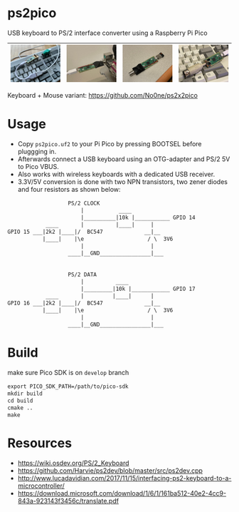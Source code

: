# ps2pico
USB keyboard to PS/2 interface converter using a Raspberry Pi Pico

|![hw1](https://raw.githubusercontent.com/No0ne/ps2pico/main/hw1.jpg) |![hw2](https://raw.githubusercontent.com/No0ne/ps2pico/main/hw2.jpg) |![hw3](https://raw.githubusercontent.com/No0ne/ps2pico/main/hw3.jpg) |![hw4](https://raw.githubusercontent.com/No0ne/ps2pico/main/hw4.jpg) |
|-|-|-|-|

Keyboard + Mouse variant: https://github.com/No0ne/ps2x2pico

# Usage
* Copy `ps2pico.uf2` to your Pi Pico by pressing BOOTSEL before pluggging in.
* Afterwards connect a USB keyboard using an OTG-adapter and PS/2 5V to Pico VBUS.
* Also works with wireless keyboards with a dedicated USB receiver.
* 3.3V/5V conversion is done with two NPN transistors, two zener diodes and four resistors as shown below:
```
                   PS/2 CLOCK
                       |           ____
                       |__________|10k |___________ GPIO 14
            ____       |          |____|     |
GPIO 15 ___|2k2 |____|/  BC547             __|__
           |____|    |\e                    / \  3V6
                       |                     |
                   ____|__GND________________|___


                   PS/2 DATA
                       |          ____
                       |_________|10k |____________ GPIO 17
            ____       |         |____|      |
GPIO 16 ___|2k2 |____|/  BC547             __|__
           |____|    |\e                    / \  3V6
                       |                     |
                   ____|__GND________________|___
```

# Build
make sure Pico SDK is on `develop` branch
```
export PICO_SDK_PATH=/path/to/pico-sdk
mkdir build
cd build
cmake ..
make
```

# Resources
* https://wiki.osdev.org/PS/2_Keyboard
* https://github.com/Harvie/ps2dev/blob/master/src/ps2dev.cpp
* http://www.lucadavidian.com/2017/11/15/interfacing-ps2-keyboard-to-a-microcontroller/
* https://download.microsoft.com/download/1/6/1/161ba512-40e2-4cc9-843a-923143f3456c/translate.pdf

